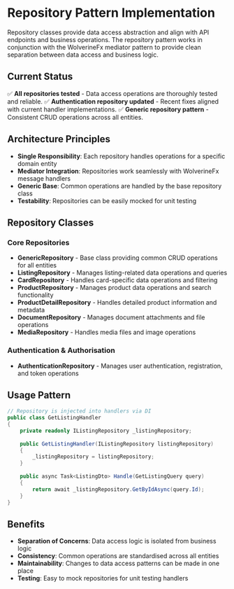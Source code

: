 # Repository Pattern Implementation

Repository classes provide data access abstraction and align with API endpoints and business operations. The repository pattern works in conjunction with the WolverineFx mediator pattern to provide clean separation between data access and business logic.

## Current Status
✅ **All repositories tested** - Data access operations are thoroughly tested and reliable.
✅ **Authentication repository updated** - Recent fixes aligned with current handler implementations.
✅ **Generic repository pattern** - Consistent CRUD operations across all entities.

## Architecture Principles

- **Single Responsibility**: Each repository handles operations for a specific domain entity
- **Mediator Integration**: Repositories work seamlessly with WolverineFx message handlers
- **Generic Base**: Common operations are handled by the base repository class
- **Testability**: Repositories can be easily mocked for unit testing

## Repository Classes

### Core Repositories
- **GenericRepository** - Base class providing common CRUD operations for all entities
- **ListingRepository** - Manages listing-related data operations and queries
- **CardRepository** - Handles card-specific data operations and filtering
- **ProductRepository** - Manages product data operations and search functionality
- **ProductDetailRepository** - Handles detailed product information and metadata
- **DocumentRepository** - Manages document attachments and file operations
- **MediaRepository** - Handles media files and image operations

### Authentication & Authorisation
- **AuthenticationRepository** - Manages user authentication, registration, and token operations

## Usage Pattern

```csharp
// Repository is injected into handlers via DI
public class GetListingHandler
{
    private readonly IListingRepository _listingRepository;
    
    public GetListingHandler(IListingRepository listingRepository)
    {
        _listingRepository = listingRepository;
    }
    
    public async Task<ListingDto> Handle(GetListingQuery query)
    {
        return await _listingRepository.GetByIdAsync(query.Id);
    }
}
```

## Benefits

- **Separation of Concerns**: Data access logic is isolated from business logic
- **Consistency**: Common operations are standardised across all entities
- **Maintainability**: Changes to data access patterns can be made in one place
- **Testing**: Easy to mock repositories for unit testing handlers

